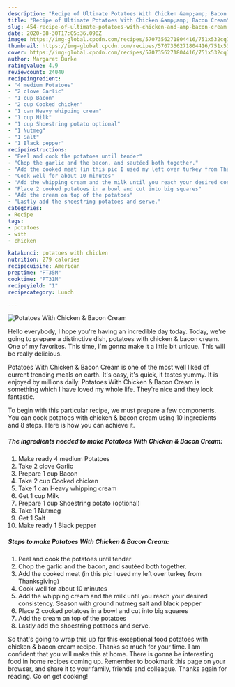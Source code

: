 ```yaml
---
description: "Recipe of Ultimate Potatoes With Chicken &amp;amp; Bacon Cream"
title: "Recipe of Ultimate Potatoes With Chicken &amp;amp; Bacon Cream"
slug: 454-recipe-of-ultimate-potatoes-with-chicken-and-amp-bacon-cream
date: 2020-08-30T17:05:36.090Z
image: https://img-global.cpcdn.com/recipes/5707356271804416/751x532cq70/potatoes-with-chicken-bacon-cream-recipe-main-photo.jpg
thumbnail: https://img-global.cpcdn.com/recipes/5707356271804416/751x532cq70/potatoes-with-chicken-bacon-cream-recipe-main-photo.jpg
cover: https://img-global.cpcdn.com/recipes/5707356271804416/751x532cq70/potatoes-with-chicken-bacon-cream-recipe-main-photo.jpg
author: Margaret Burke
ratingvalue: 4.9
reviewcount: 24040
recipeingredient:
- "4 medium Potatoes"
- "2 clove Garlic"
- "1 cup Bacon"
- "2 cup Cooked chicken"
- "1 can Heavy whipping cream"
- "1 cup Milk"
- "1 cup Shoestring potato optional"
- "1 Nutmeg"
- "1 Salt"
- "1 Black pepper"
recipeinstructions:
- "Peel and cook the potatoes until tender"
- "Chop the garlic and the bacon, and sautéed both together."
- "Add the cooked meat (in this pic I used my left over turkey from Thanksgiving)"
- "Cook well for about 10 minutes"
- "Add the whipping cream and the milk until you reach your desired consistency. Season with ground nutmeg salt and black pepper"
- "Place 2 cooked potatoes in a bowl and cut into big squares"
- "Add the cream on top of the potatoes"
- "Lastly add the shoestring potatoes and serve."
categories:
- Recipe
tags:
- potatoes
- with
- chicken

katakunci: potatoes with chicken 
nutrition: 279 calories
recipecuisine: American
preptime: "PT35M"
cooktime: "PT31M"
recipeyield: "1"
recipecategory: Lunch

---
```



![Potatoes With Chicken &amp; Bacon Cream](https://img-global.cpcdn.com/recipes/5707356271804416/751x532cq70/potatoes-with-chicken-bacon-cream-recipe-main-photo.jpg)

Hello everybody, I hope you're having an incredible day today. Today, we're going to prepare a distinctive dish, potatoes with chicken &amp; bacon cream. One of my favorites. This time, I'm gonna make it a little bit unique. This will be really delicious.



Potatoes With Chicken &amp; Bacon Cream is one of the most well liked of current trending meals on earth. It's easy, it's quick, it tastes yummy. It is enjoyed by millions daily. Potatoes With Chicken &amp; Bacon Cream is something which I have loved my whole life. They're nice and they look fantastic.


To begin with this particular recipe, we must prepare a few components. You can cook potatoes with chicken &amp; bacon cream using 10 ingredients and 8 steps. Here is how you can achieve it.

<!--inarticleads1-->

##### The ingredients needed to make Potatoes With Chicken &amp; Bacon Cream:

1. Make ready 4 medium Potatoes
1. Take 2 clove Garlic
1. Prepare 1 cup Bacon
1. Take 2 cup Cooked chicken
1. Take 1 can Heavy whipping cream
1. Get 1 cup Milk
1. Prepare 1 cup Shoestring potato (optional)
1. Take 1 Nutmeg
1. Get 1 Salt
1. Make ready 1 Black pepper




<!--inarticleads2-->

##### Steps to make Potatoes With Chicken &amp; Bacon Cream:

1. Peel and cook the potatoes until tender
1. Chop the garlic and the bacon, and sautéed both together.
1. Add the cooked meat (in this pic I used my left over turkey from Thanksgiving)
1. Cook well for about 10 minutes
1. Add the whipping cream and the milk until you reach your desired consistency. Season with ground nutmeg salt and black pepper
1. Place 2 cooked potatoes in a bowl and cut into big squares
1. Add the cream on top of the potatoes
1. Lastly add the shoestring potatoes and serve.




So that's going to wrap this up for this exceptional food potatoes with chicken &amp; bacon cream recipe. Thanks so much for your time. I am confident that you will make this at home. There is gonna be interesting food in home recipes coming up. Remember to bookmark this page on your browser, and share it to your family, friends and colleague. Thanks again for reading. Go on get cooking!
